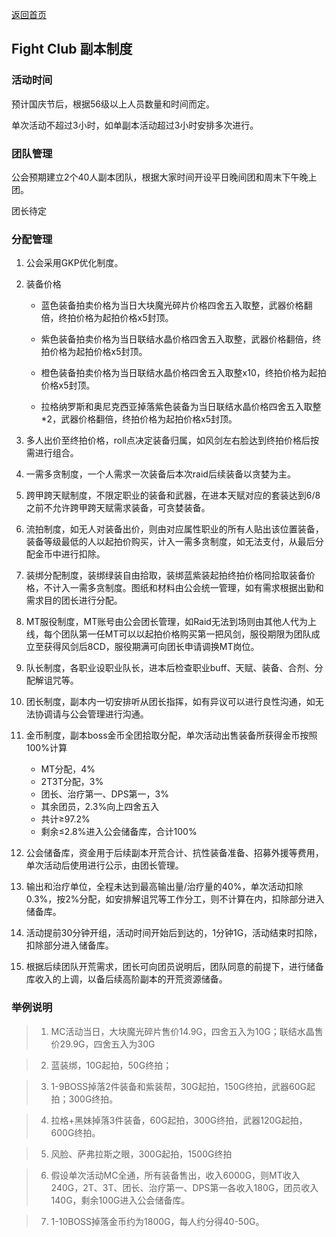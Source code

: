 [返回首页](../)

## Fight Club 副本制度


### 活动时间

预计国庆节后，根据56级以上人员数量和时间而定。

单次活动不超过3小时，如单副本活动超过3小时安排多次进行。

### 团队管理

公会预期建立2个40人副本团队，根据大家时间开设平日晚间团和周末下午晚上团。

团长待定

### 分配管理

1. 公会采用GKP优化制度。
2. 装备价格

    * 蓝色装备拍卖价格为当日大块魔光碎片价格四舍五入取整，武器价格翻倍，终拍价格为起拍价格x5封顶。

    * 紫色装备拍卖价格为当日联结水晶价格四舍五入取整，武器价格翻倍，终拍价格为起拍价格x5封顶。

    * 橙色装备拍卖价格为当日联结水晶价格四舍五入取整x10，终拍价格为起拍价格x5封顶。

    * 拉格纳罗斯和奥尼克西亚掉落紫色装备为当日联结水晶价格四舍五入取整*2，武器价格翻倍，终拍价格为起拍价格x5封顶。
3. 多人出价至终拍价格，roll点决定装备归属，如风剑左右脸达到终拍价格后按需进行组合。
4. 一需多贪制度，一个人需求一次装备后本次raid后续装备以贪婪为主。
5. 跨甲跨天赋制度，不限定职业的装备和武器，在进本天赋对应的套装达到6/8之前不允许跨甲跨天赋需求装备，可贪婪装备。
6. 流拍制度，如无人对装备出价，则由对应属性职业的所有人贴出该位置装备，装备等级最低的人以起拍价购买，计入一需多贪制度，如无法支付，从最后分配金币中进行扣除。
7. 装绑分配制度，装绑绿装自由拾取，装绑蓝紫装起拍终拍价格同拾取装备价格，不计入一需多贪制度。图纸和材料由公会统一管理，如有需求根据出勤和需求目的团长进行分配。
8. MT服役制度，MT账号由公会团长管理，如Raid无法到场则由其他人代为上线，每个团队第一任MT可以以起拍价格购买第一把风剑，服役期限为团队成立至获得风剑后8CD，服役期满可向团长申请调换MT岗位。
9. 队长制度，各职业设职业队长，进本后检查职业buff、天赋、装备、合剂、分配解诅咒等。
10. 团长制度，副本内一切安排听从团长指挥，如有异议可以进行良性沟通，如无法协调请与公会管理进行沟通。
11. 金币制度，副本boss金币全团拾取分配，单次活动出售装备所获得金币按照100%计算
    * MT分配，4%
    * 2T3T分配，3%
    * 团长、治疗第一、DPS第一，3%
    * 其余团员，2.3%向上四舍五入
    * 共计≥97.2%
    * 剩余≤2.8%进入公会储备库，合计100%
12. 公会储备库，资金用于后续副本开荒合计、抗性装备准备、招募外援等费用，单次活动后使用进行公示，由团长管理。
13. 输出和治疗单位，全程未达到最高输出量/治疗量的40%，单次活动扣除0.3%，按2%分配，如安排解诅咒等工作分工，则不计算在内，扣除部分进入储备库。
14. 活动提前30分钟开组，活动时间开始后到达的，1分钟1G，活动结束时扣除，扣除部分进入储备库。

15. 根据后续团队开荒需求，团长可向团员说明后，团队同意的前提下，进行储备库收入的上调，以备后续高阶副本的开荒资源储备。

### 举例说明

> 1. MC活动当日，大块魔光碎片售价14.9G，四舍五入为10G；联结水晶售价29.9G，四舍五入为30G

> 2. 蓝装绑，10G起拍，50G终拍；

> 3. 1-9BOSS掉落2件装备和紫装帮，30G起拍，150G终拍，武器60G起拍；300G终拍。

> 4. 拉格+黑妹掉落3件装备，60G起拍，300G终拍，武器120G起拍，600G终拍。

> 5. 风脸、萨弗拉斯之眼，300G起拍，1500G终拍

> 6. 假设单次活动MC全通，所有装备售出，收入6000G，则MT收入240G，2T、3T、团长、治疗第一、DPS第一各收入180G，团员收入140G，剩余100G进入公会储备库。

> 7. 1-10BOSS掉落金币约为1800G，每人约分得40-50G。
